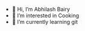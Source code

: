 - 👋 Hi, I’m Abhilash Bairy <br>
- 👀 I’m interested in Cooking <br>
- 🌱 I’m currently learning git <br>

<!---
Bairy0411/Bairy0411 is a ✨ special ✨ repository because its `README.md` (this file) appears on your GitHub profile.
You can click the Preview link to take a look at your changes.
--->
